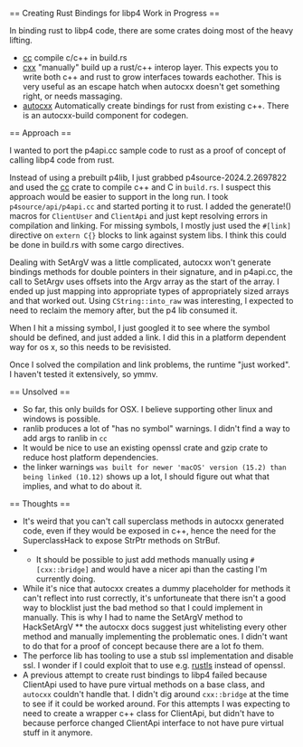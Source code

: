 == Creating Rust Bindings for libp4 Work in Progress == 

In binding rust to libp4 code, there are some crates doing most of the heavy lifting.

* [cc](https://crates.io/crates/cc) compile c/c++ in build.rs
* [cxx](https://crates.io/crates/cxx) "manually" build up a rust/c++ interop layer.  This expects you to write both c++ and rust to grow interfaces towards eachother.  This is very useful as an escape hatch when autocxx doesn't get something right, or needs massaging.
* [autocxx](https://crates.io/crates/cxx) Automatically create bindings for rust from existing c++.  There is an autocxx-build component for codegen.  


== Approach ==

I wanted to port the p4api.cc sample code to rust as a proof of concept of calling libp4 code from rust.

Instead of using a prebuilt p4lib, I just grabbed p4source-2024.2.2697822 and used the [cc](https://crates.io/crates/cc) crate to compile c++ and C in `build.rs`.  I suspect this approach would be easier to support in the long run.  I took `p4source/api/p4api.cc` and started porting it to rust.  I added the generate!() macros for `ClientUser` and `ClientApi` and just kept resolving errors in compilation and linking.  For missing symbols, I mostly just used the `#[link]` directive on `extern C{}` blocks to link against system libs.  I think this could be done in build.rs with some cargo directives.

Dealing with SetArgV was a little complicated, autocxx won't generate bindings methods for double pointers in their signature, and in p4api.cc, the call to SetArgv uses offsets into the Argv array as the start of the array.  I ended up just mapping into appropriate types of appropriately sized arrays and that worked out.  Using `CString::into_raw` was interesting, I expected to need to reclaim the memory after, but the p4 lib consumed it.

When I hit a missing symbol, I just googled it to see where the symbol should be defined, and just added a link.  I did this in a platform dependent way for os x, so this needs to be revisisted.

Once I solved the compilation and link problems, the runtime "just worked".  I haven't tested it extensively, so ymmv.
 

== Unsolved ==

* So far, this only builds for OSX.  I believe supporting other linux and windows is possible.
* ranlib produces a lot of "has no symbol" warnings.  I didn't find a way to add args to ranlib in `cc`
* It would be nice to use an existing openssl crate and gzip crate to reduce host platform dependencies.
* the linker warnings `was built for newer 'macOS' version (15.2) than being linked (10.12)` shows up a lot, I should figure out what that implies, and what to do about it.

== Thoughts ==

* It's weird that you can't call superclass methods in autocxx generated code, even if they would be exposed in c++, hence the need for the SuperclassHack to expose StrPtr methods on StrBuf.
* * It should be possible to just add methods manually using `#[cxx::bridge]` and would have a nicer api than the casting I'm currently doing.
* While it's nice that autocxx creates a dummy placeholder for methods it can't reflect into rust correctly, it's unfortuneate that there isn't a good way to blocklist just the bad method so that I could implement in manually. This is why I had to name the SetArgV method to HackSetArgV
** the autocxx docs suggest just whitelisting every other method and manually implementing the problematic ones.  I didn't want to do that for a proof of concept because there are a lot fo them.
* The perforce lib has tooling to use a stub ssl implementation and disable ssl. I wonder if I could exploit that to use e.g. [rustls](https://docs.rs/rustls/latest/rustls/) instead of openssl.
* A previous attempt to create rust bindings to libp4 failed because ClientApi used to have pure virtual methods on a base class, and `autocxx` couldn't handle that.  I didn't dig around `cxx::bridge` at the time to see if it could be worked around.  For this attempts I was expecting to need to create a wrapper c++ class for ClientApi, but didn't have to because perforce changed ClientApi interface to not have pure virtual stuff in it anymore.
